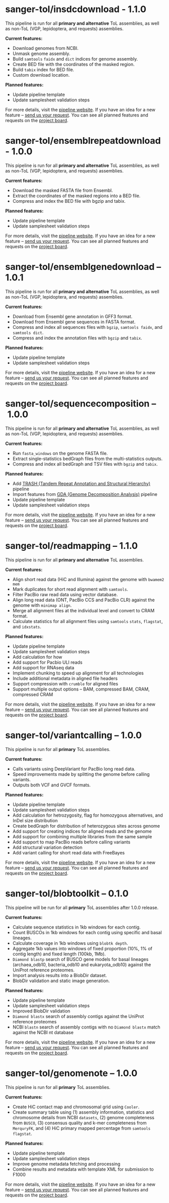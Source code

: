 # sanger-tol/insdcdownload - 1.1.0

This pipeline is run for all **primary and alternative** ToL assemblies, as well as non-ToL (VGP, lepidoptera, and requests) assemblies.

**Current features:**
- Download genomes from NCBI.
- Unmask genome assembly.
- Build `samtools` `faidx` and `dict` indices for genome assembly.
- Create BED file with the coordinates of the masked region.
- Build `tabix` index for BED file.
- Custom download location.

**Planned features:**
- Update pipeline template
- Update samplesheet validation steps

For more details, visit the [pipeline website](https://pipelines.tol.sanger.ac.uk/insdcdownload). If you have an idea for a new feature – [send us your request](https://github.com/sanger-tol/pipelines-website/issues/new?assignees=priyanka-surana&labels=pipeline%2Cenhancement&projects=&template=genome_after_party_feature_request.yaml&title=%5BFeature%5D%3A+). You can see all planned features and requests on the [project board](https://github.com/orgs/sanger-tol/projects/3). 

# sanger-tol/ensemblrepeatdownload - 1.0.0

This pipeline is run for all **primary and alternative** ToL assemblies, as well as non-ToL (VGP, lepidoptera, and requests) assemblies.

**Current features:**
- Download the masked FASTA file from Ensembl.
- Extract the coordinates of the masked regions into a BED file.
- Compress and index the BED file with bgzip and tabix.

**Planned features:**
- Update pipeline template
- Update samplesheet validation steps

For more details, visit the [pipeline website](https://pipelines.tol.sanger.ac.uk/ensemblrepeatdownload). If you have an idea for a new feature – [send us your request](https://github.com/sanger-tol/pipelines-website/issues/new?assignees=priyanka-surana&labels=pipeline%2Cenhancement&projects=&template=genome_after_party_feature_request.yaml&title=%5BFeature%5D%3A+). You can see all planned features and requests on the [project board](https://github.com/orgs/sanger-tol/projects/3).

# sanger-tol/ensemblgenedownload – 1.0.1

This pipeline is run for all **primary and alternative** ToL assemblies, as well as non-ToL (VGP, lepidoptera, and requests) assemblies.

**Current features:**
- Download from Ensembl gene annotation in GFF3 format.
- Download from Ensembl gene sequences in FASTA format.
- Compress and index all sequences files with `bgzip`, `samtools faidx`, and `samtools dict`.
- Compress and index the annotation files with `bgzip` and `tabix`.

**Planned features:**
- Update pipeline template
- Update samplesheet validation steps

For more details, visit the [pipeline website](https://pipelines.tol.sanger.ac.uk/ensemblrepeatdownload). If you have an idea for a new feature – [send us your request](https://github.com/sanger-tol/pipelines-website/issues/new?assignees=priyanka-surana&labels=pipeline%2Cenhancement&projects=&template=genome_after_party_feature_request.yaml&title=%5BFeature%5D%3A+). You can see all planned features and requests on the [project board](https://github.com/orgs/sanger-tol/projects/3).

# sanger-tol/sequencecomposition – 1.0.0

This pipeline is run for all **primary and alternative** ToL assemblies, as well as non-ToL (VGP, lepidoptera, and requests) assemblies.

**Current features:**
- Run `fasta_windows` on the genome FASTA file.
- Extract single-statistics bedGraph files from the multi-statistics outputs.
- Compress and index all bedGraph and TSV files with `bgzip` and `tabix`.

**Planned features:**
- Add [TRASH (Tandem Repeat Annotation and Structural Hierarchy)](https://github.com/vlothec/TRASH) pipeline
- Import features from [GDA (Genome Decomposition Analysis)](https://github.com/sanger-tol/gda) pipeline
- Update pipeline template
- Update samplesheet validation steps

For more details, visit the [pipeline website](https://pipelines.tol.sanger.ac.uk/sequencecomposition). If you have an idea for a new feature – [send us your request](https://github.com/sanger-tol/pipelines-website/issues/new?assignees=priyanka-surana&labels=pipeline%2Cenhancement&projects=&template=genome_after_party_feature_request.yaml&title=%5BFeature%5D%3A+). You can see all planned features and requests on the [project board](https://github.com/orgs/sanger-tol/projects/3).

# sanger-tol/readmapping – 1.1.0

This pipeline is run for all **primary and alternative** ToL assemblies.

**Current features:**
- Align short read data (HiC and Illumina) against the genome with `bwamem2 mem`
- Mark duplicates for short read alignment with `samtools`.
- Filter PacBio raw read data using vector database.
- Align long read data (ONT, PacBio CCS and PacBio CLR) against the genome with `minimap align`.
- Merge all alignment files at the individual level and convert to CRAM format.
- Calculate statistics for all alignment files using `samtools` `stats`, `flagstat`, and `idxstats`.

**Planned features:**
- Update pipeline template
- Update samplesheet validation steps
- Add calculation for how 
- Add support for Pacbio ULI reads
- Add support for RNAseq data
- Implement chunking to speed up alignment for all technologies
- Include additional metadata in aligned file headers
- Support compression with `crumble` for aligned files
- Support multiple output options – BAM, compressed BAM, CRAM, compressed CRAM

For more details, visit the [pipeline website](https://pipelines.tol.sanger.ac.uk/readmapping). If you have an idea for a new feature – [send us your request](https://github.com/sanger-tol/pipelines-website/issues/new?assignees=priyanka-surana&labels=pipeline%2Cenhancement&projects=&template=genome_after_party_feature_request.yaml&title=%5BFeature%5D%3A+). You can see all planned features and requests on the [project board](https://github.com/orgs/sanger-tol/projects/3).

# sanger-tol/variantcalling  – 1.0.0

This pipeline is run for all **primary** ToL assemblies.

**Current features:**
- Calls variants using DeepVariant for PacBio long read data.
- Speed improvements made by splitting the genome before calling variants.
- Outputs both VCF and GVCF formats.

**Planned features:**
- Update pipeline template
- Update samplesheet validation steps
- Add calculation for hetrozygosity, flag for homozygous alternatives, and InDel size distribution
- Create bedGraph for distribution of heterozygous sites across genome
- Add support for creating indices for aligned reads and the genome
- Add support for combining multiple libraries from the same sample
- Add support to map PacBio reads before calling variants
- Add structural variation detection
- Add variant calling for short read data with FreeBayes

For more details, visit the [pipeline website](https://pipelines.tol.sanger.ac.uk/variantcalling). If you have an idea for a new feature – [send us your request](https://github.com/sanger-tol/pipelines-website/issues/new?assignees=priyanka-surana&labels=pipeline%2Cenhancement&projects=&template=genome_after_party_feature_request.yaml&title=%5BFeature%5D%3A+). You can see all planned features and requests on the [project board](https://github.com/orgs/sanger-tol/projects/3). 

# sanger-tol/blobtoolkit – 0.1.0

This pipeline will be run for all **primary** ToL assemblies after 1.0.0 release.

**Current features:**
- Calculate sequence statistics in 1kb windows for each contig.
- Count BUSCOs in 1kb windows for each contig using specific and basal lineages.
- Calculate coverage in 1kb windows using `blobtk depth`.
- Aggregate 1kb values into windows of fixed proportion (10%, 1% of contig length) and fixed length (100kb, 1Mb).
- `Diamond blastp` search of BUSCO gene models for basal lineages (archaea_odb10, bacteria_odb10 and eukaryota_odb10) against the UniProt reference proteomes.
- Import analysis results into a BlobDir dataset.
- BlobDir validation and static image generation.

**Planned features:**
- Update pipeline template
- Update samplesheet validation steps
- Improved BlobDir validation
- `Diamond blastx` search of assembly contigs against the UniProt reference proteomes
- NCBI `blastn` search of assembly contigs with no `Diamond blastx` match against the NCBI nt database

For more details, visit the [pipeline website](https://pipelines.tol.sanger.ac.uk/blobtoolkit). If you have an idea for a new feature – [send us your request](https://github.com/sanger-tol/pipelines-website/issues/new?assignees=priyanka-surana&labels=pipeline%2Cenhancement&projects=&template=genome_after_party_feature_request.yaml&title=%5BFeature%5D%3A+). You can see all planned features and requests on the [project board](https://github.com/orgs/sanger-tol/projects/3).

# sanger-tol/genomenote – 1.0.0

This pipeline is run for all **primary** ToL assemblies.

**Current features:**
- Create HiC contact map and chromosomal grid using `Cooler`.
- Create summary table using (1) assembly information, statistics and chromosome details from NCBI `datasets`, (2) genome completeness from `BUSCO`, (3) consensus quality and k-mer completeness from `MerquryFK`, and (4) HiC primary mapped percentage from `samtools flagstat`.

**Planned features:**
- Update pipeline template
- Update samplesheet validation steps
- Improve genome metadata fetching and processing
- Combine results and metadata with template XML for submission to F1000

For more details, visit the [pipeline website](https://pipelines.tol.sanger.ac.uk/genomenote). If you have an idea for a new feature – [send us your request](https://github.com/sanger-tol/pipelines-website/issues/new?assignees=priyanka-surana&labels=pipeline%2Cenhancement&projects=&template=genome_after_party_feature_request.yaml&title=%5BFeature%5D%3A+). You can see all planned features and requests on the [project board](https://github.com/orgs/sanger-tol/projects/3).